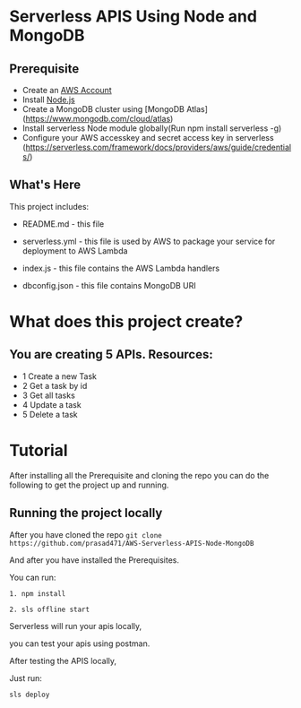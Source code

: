 Serverless APIS Using Node and MongoDB
==============================================

Prerequisite
-----------
- Create an [AWS Account](https://aws.amazon.com/
)
- Install [Node.js](https://nodejs.org/en/download/)
- Create a MongoDB cluster using  [MongoDB Atlas] (https://www.mongodb.com/cloud/atlas)
- Install serverless Node module globally(Run npm install serverless -g)
- Configure your AWS accesskey and secret access key in serverless
 (https://serverless.com/framework/docs/providers/aws/guide/credentials/)


What's Here
-----------

This project includes:

* README.md - this file

* serverless.yml - this file is used by AWS to package your service for deployment to AWS Lambda

* index.js - this file contains the AWS Lambda handlers

* dbconfig.json - this file contains MongoDB URI



# What does this project create? 

You are creating 5 APIs.
Resources: 
---

- 1 Create a new Task
- 2 Get a task by id
- 3 Get all tasks
- 4 Update a task 
- 5 Delete a task 



# Tutorial

After installing all the Prerequisite and cloning the repo you can do the following to get the project up and running. 


Running the project locally
------------------

After you have cloned the repo `git clone https://github.com/prasad471/AWS-Serverless-APIS-Node-MongoDB`

And after you have installed the Prerequisites.

You can run: 

    1. npm install

    2. sls offline start

Serverless will run your apis locally,

you can test your apis using postman.

After testing the APIS locally,

Just run: 

    sls deploy
